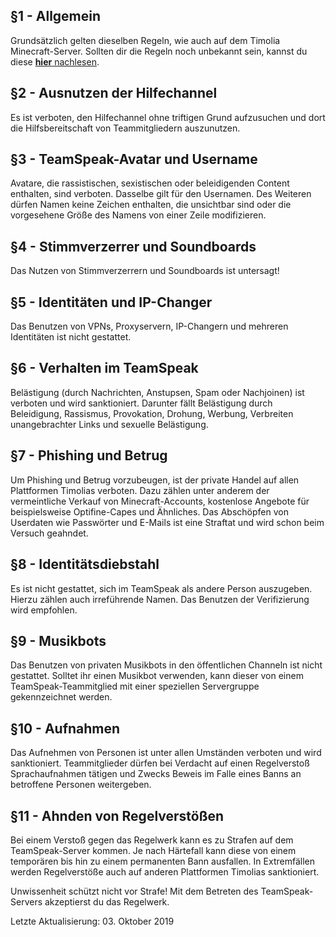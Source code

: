 ## §1 - Allgemein
Grundsätzlich gelten dieselben Regeln, wie auch auf dem Timolia Minecraft-Server. Sollten dir die Regeln noch unbekannt sein, kannst du diese [<strong>hier</strong> nachlesen](/rules/games/).

## §2 - Ausnutzen der Hilfechannel
Es ist verboten, den Hilfechannel ohne triftigen Grund aufzusuchen und dort die Hilfsbereitschaft von Teammitgliedern auszunutzen.

## §3 - TeamSpeak-Avatar und Username
Avatare, die rassistischen, sexistischen oder beleidigenden Content enthalten, sind verboten.
Dasselbe gilt für den Usernamen. Des Weiteren dürfen Namen keine Zeichen enthalten, die unsichtbar sind oder die vorgesehene Größe des Namens von einer Zeile modifizieren.

## §4 - Stimmverzerrer und Soundboards
Das Nutzen von Stimmverzerrern und Soundboards ist untersagt!

## §5 - Identitäten und IP-Changer
Das Benutzen von VPNs, Proxyservern, IP-Changern und mehreren Identitäten ist nicht gestattet.

## §6 - Verhalten im TeamSpeak
Belästigung (durch Nachrichten, Anstupsen, Spam oder Nachjoinen) ist verboten und wird sanktioniert. Darunter fällt Belästigung durch Beleidigung, Rassismus, Provokation, Drohung,
Werbung, Verbreiten unangebrachter Links und sexuelle Belästigung. 

## §7 - Phishing und Betrug
Um Phishing und Betrug vorzubeugen, ist der private Handel auf allen Plattformen Timolias verboten. Dazu zählen unter anderem der vermeintliche Verkauf von Minecraft-Accounts,
kostenlose Angebote für beispielsweise Optifine-Capes und Ähnliches. Das Abschöpfen von Userdaten wie Passwörter und E-Mails ist eine Straftat und wird schon beim Versuch geahndet.

## §8 - Identitätsdiebstahl
Es ist nicht gestattet, sich im TeamSpeak als andere Person auszugeben. Hierzu zählen auch irreführende Namen. Das Benutzen der Verifizierung wird empfohlen.

## §9 - Musikbots
Das Benutzen von privaten Musikbots in den öffentlichen Channeln ist nicht gestattet. Solltet ihr einen Musikbot verwenden, kann dieser von einem TeamSpeak-Teammitglied mit einer speziellen
Servergruppe gekennzeichnet werden.

## §10 - Aufnahmen
Das Aufnehmen von Personen ist unter allen Umständen verboten und wird sanktioniert. Teammitglieder dürfen bei Verdacht auf einen Regelverstoß Sprachaufnahmen tätigen 
und Zwecks Beweis im Falle eines Banns an betroffene Personen weitergeben.

## §11 - Ahnden von Regelverstößen
Bei einem Verstoß gegen das Regelwerk kann es zu Strafen auf dem TeamSpeak-Server kommen. Je nach Härtefall kann diese von einem temporären bis hin zu einem permanenten Bann ausfallen.
In Extremfällen werden Regelverstöße auch auf anderen Plattformen Timolias sanktioniert. 

Unwissenheit schützt nicht vor Strafe! Mit dem Betreten des TeamSpeak-Servers akzeptierst du das Regelwerk.

Letzte Aktualisierung: 03. Oktober 2019
